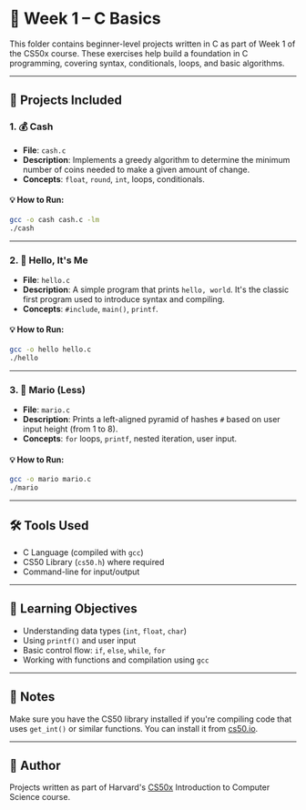 
# 📘 Week 1 – C Basics

This folder contains beginner-level projects written in C as part of Week 1 of the CS50x course. These exercises help build a foundation in C programming, covering syntax, conditionals, loops, and basic algorithms.

---

## 📂 Projects Included

### 1. 💰 Cash
- **File**: `cash.c`
- **Description**: Implements a greedy algorithm to determine the minimum number of coins needed to make a given amount of change.
- **Concepts**: `float`, `round`, `int`, loops, conditionals.

#### 💡 How to Run:
```bash
gcc -o cash cash.c -lm
./cash
```

---

### 2. 👋 Hello, It's Me
- **File**: `hello.c`
- **Description**: A simple program that prints `hello, world`. It's the classic first program used to introduce syntax and compiling.
- **Concepts**: `#include`, `main()`, `printf`.

#### 💡 How to Run:
```bash
gcc -o hello hello.c
./hello
```

---

### 3. 🧱 Mario (Less)
- **File**: `mario.c`
- **Description**: Prints a left-aligned pyramid of hashes `#` based on user input height (from 1 to 8).
- **Concepts**: `for` loops, `printf`, nested iteration, user input.

#### 💡 How to Run:
```bash
gcc -o mario mario.c
./mario
```

---

## 🛠️ Tools Used
- C Language (compiled with `gcc`)
- CS50 Library (`cs50.h`) where required
- Command-line for input/output

---

## 🎯 Learning Objectives
- Understanding data types (`int`, `float`, `char`)
- Using `printf()` and user input
- Basic control flow: `if`, `else`, `while`, `for`
- Working with functions and compilation using `gcc`

---

## 📎 Notes
Make sure you have the CS50 library installed if you're compiling code that uses `get_int()` or similar functions. You can install it from [cs50.io](https://cs50.readthedocs.io/).

---

## 🧠 Author
Projects written as part of Harvard's [CS50x](https://cs50.harvard.edu/x/) Introduction to Computer Science course.
